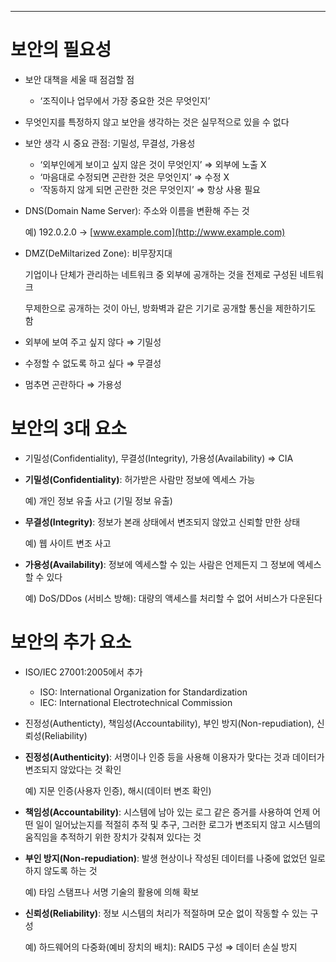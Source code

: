 ------

# 보안의 필요성

- 보안 대책을 세울 때 점검할 점

  - ‘조직이나 업무에서 가장 중요한 것은 무엇인지’

- 무엇인지를 특정하지 않고 보안을 생각하는 것은 실무적으로 있을 수 없다

- 보안 생각 시 중요 관점: 기밀성, 무결성, 가용성

  - ‘외부인에게 보이고 싶지 않은 것이 무엇인지’ ⇒ 외부에 노출 X
  - ‘마음대로 수정되면 곤란한 것은 무엇인지’ ⇒ 수정 X
  - ‘작동하지 않게 되면 곤란한 것은 무엇인지’ ⇒ 항상 사용 필요

- DNS(Domain Name Server): 주소와 이름을 변환해 주는 것

  예) 192.0.2.0 → [www.example.com](http://www.example.com)

- DMZ(DeMiltarized Zone): 비무장지대

  기업이나 단체가 관리하는 네트워크 중 외부에 공개하는 것을 전제로 구성된 네트워크

  무제한으로 공개하는 것이 아닌, 방화벽과 같은 기기로 공개할 통신을 제한하기도 함

- 외부에 보여 주고 싶지 않다 ⇒ 기밀성

- 수정할 수 없도록 하고 싶다 ⇒ 무결성

- 멈추면 곤란하다 ⇒ 가용성

# 보안의 3대 요소

- 기밀성(Confidentiality),  무결성(Integrity), 가용성(Availability) ⇒ CIA

- **기밀성(Confidentiality)**: 허가받은 사람만 정보에 엑세스 가능

  예) 개인 정보 유출 사고 (기밀 정보 유출)

- **무결성(Integrity)**: 정보가 본래 상태에서 변조되지 않았고 신뢰할 만한 상태

  예) 웹 사이트 변조 사고

- **가용성(Availability)**: 정보에 엑세스할 수 있는 사람은 언제든지 그 정보에 엑세스할 수 있다

  예) DoS/DDos (서비스 방해): 대량의 액세스를 처리할 수 없어 서비스가 다운된다

# 보안의 추가 요소

- ISO/IEC 27001:2005에서 추가

  - ISO: International Organization for Standardization
  - IEC: International Electrotechnical Commission

- 진정성(Authenticty), 책임성(Accountability), 부인 방지(Non-repudiation), 신뢰성(Reliability)

- **진정성(Authenticity)**: 서명이나 인증 등을 사용해 이용자가 맞다는 것과 데이터가 변조되지 않았다는 것 확인

  예) 지문 인증(사용자 인증), 해시(데이터 변조 확인)

- **책임성(Accountability)**: 시스템에 남아 있는 로그 같은 증거를 사용하여 언제 어떤 일이 일어났는지를 적절히 추적 및 추구, 그러한 로그가 변조되지 않고 시스템의 움직임을 추적하기 위한 장치가 갖춰져 있다는 것

- **부인 방지(Non-repudiation)**: 발생 현상이나 작성된 데이터를 나중에 없었던 일로 하지 않도록 하는 것

  예) 타임 스탬프나 서명 기술의 활용에 의해 확보

- **신뢰성(Reliability)**: 정보 시스템의 처리가 적절하며 모순 없이 작동할 수 있는 구성

  예) 하드웨어의 다중화(예비 장치의 배치): RAID5 구성 ⇒ 데이터 손실 방지
